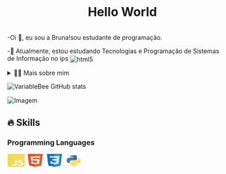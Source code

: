 <!--título-->
<div id="user-content-toc">
  <ul align="center">
    <summary><h1 style="display: inline-block">Hello World</h1></summary>
</div>

<!-- Presentation -->
<p>

-Oi 👋, eu sou a Bruna!sou estudante de programação.

-🌱 Atualmente, estou estudando Tecnologias e Programação de Sistemas de Informação no ips <img align="center" alt="html5" src="https://img.shields.io/badge/Edx-193A3E?style=for-the-badge&logo=edx&logoColor=white" />
</p>

<!-- Dropdown -->
<details>
  <summary>👩‍💻 Mais sobre mim</summary>

-💬 Tenho 20 anos, atualmente moro em Portugal.Tenho experiência com Python, HTML, CSS e JS.

-⚡ Gosto de ler e escrever, manhwa, assistir filmes, séries e jogar videogames! ╰(≧▽≦q)
</details>


<!-- GithubStats -->
![VariableBee GitHub stats](https://github-readme-stats.vercel.app/api?username=variablebee&show_icons=true&theme=gotham)


<!-- GIF -->
<p align="left">
  <img align="center" src="C:\Users\bruna.m.carvalho\Downloads\night-city-cyberpunk-2077-moewalls-com.mp4" alt="Imagem">
</p>

## 🔥 Skills
<!-- Skills: Programming Languages -->
  <div style="flex-basis: 28%;">
    <h3>Programming Languages</h3>
    <img align="center" alt="Js" height="30" width="40" src="https://raw.githubusercontent.com/devicons/devicon/master/icons/javascript/javascript-plain.svg">
    <img align="center" alt="HTML" height="30" width="40" src="https://raw.githubusercontent.com/devicons/devicon/master/icons/html5/html5-original.svg">
    <img align="center" alt="CSS" height="30" width="40" src="https://raw.githubusercontent.com/devicons/devicon/master/icons/css3/css3-original.svg">
    <img align="center" alt="Python" height="30" width="40" src="https://raw.githubusercontent.com/devicons/devicon/master/icons/python/python-original.svg">
  </div>
  
